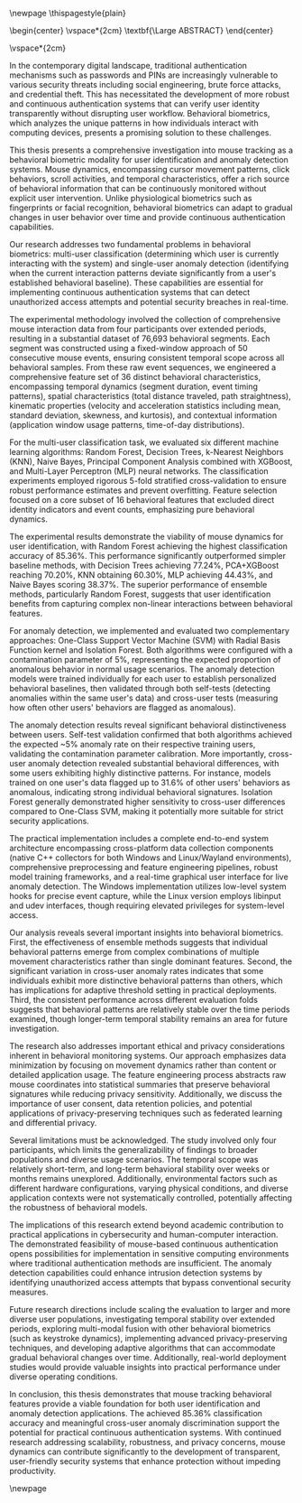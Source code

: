 \newpage
\thispagestyle{plain}

\begin{center}
\vspace*{2cm}
\textbf{\Large ABSTRACT}
\end{center}

\vspace*{2cm}

In the contemporary digital landscape, traditional authentication mechanisms such as passwords and PINs are increasingly vulnerable to various security threats including social engineering, brute force attacks, and credential theft. This has necessitated the development of more robust and continuous authentication systems that can verify user identity transparently without disrupting user workflow. Behavioral biometrics, which analyzes the unique patterns in how individuals interact with computing devices, presents a promising solution to these challenges.

This thesis presents a comprehensive investigation into mouse tracking as a behavioral biometric modality for user identification and anomaly detection systems. Mouse dynamics, encompassing cursor movement patterns, click behaviors, scroll activities, and temporal characteristics, offer a rich source of behavioral information that can be continuously monitored without explicit user intervention. Unlike physiological biometrics such as fingerprints or facial recognition, behavioral biometrics can adapt to gradual changes in user behavior over time and provide continuous authentication capabilities.

Our research addresses two fundamental problems in behavioral biometrics: multi-user classification (determining which user is currently interacting with the system) and single-user anomaly detection (identifying when the current interaction patterns deviate significantly from a user's established behavioral baseline). These capabilities are essential for implementing continuous authentication systems that can detect unauthorized access attempts and potential security breaches in real-time.

The experimental methodology involved the collection of comprehensive mouse interaction data from four participants over extended periods, resulting in a substantial dataset of 76,693 behavioral segments. Each segment was constructed using a fixed-window approach of 50 consecutive mouse events, ensuring consistent temporal scope across all behavioral samples. From these raw event sequences, we engineered a comprehensive feature set of 36 distinct behavioral characteristics, encompassing temporal dynamics (segment duration, event timing patterns), spatial characteristics (total distance traveled, path straightness), kinematic properties (velocity and acceleration statistics including mean, standard deviation, skewness, and kurtosis), and contextual information (application window usage patterns, time-of-day distributions).

For the multi-user classification task, we evaluated six different machine learning algorithms: Random Forest, Decision Trees, k-Nearest Neighbors (KNN), Naive Bayes, Principal Component Analysis combined with XGBoost, and Multi-Layer Perceptron (MLP) neural networks. The classification experiments employed rigorous 5-fold stratified cross-validation to ensure robust performance estimates and prevent overfitting. Feature selection focused on a core subset of 16 behavioral features that excluded direct identity indicators and event counts, emphasizing pure behavioral dynamics.

The experimental results demonstrate the viability of mouse dynamics for user identification, with Random Forest achieving the highest classification accuracy of 85.36%. This performance significantly outperformed simpler baseline methods, with Decision Trees achieving 77.24%, PCA+XGBoost reaching 70.20%, KNN obtaining 60.30%, MLP achieving 44.43%, and Naive Bayes scoring 38.37%. The superior performance of ensemble methods, particularly Random Forest, suggests that user identification benefits from capturing complex non-linear interactions between behavioral features.

For anomaly detection, we implemented and evaluated two complementary approaches: One-Class Support Vector Machine (SVM) with Radial Basis Function kernel and Isolation Forest. Both algorithms were configured with a contamination parameter of 5%, representing the expected proportion of anomalous behavior in normal usage scenarios. The anomaly detection models were trained individually for each user to establish personalized behavioral baselines, then validated through both self-tests (detecting anomalies within the same user's data) and cross-user tests (measuring how often other users' behaviors are flagged as anomalous).

The anomaly detection results reveal significant behavioral distinctiveness between users. Self-test validation confirmed that both algorithms achieved the expected ~5% anomaly rate on their respective training users, validating the contamination parameter calibration. More importantly, cross-user anomaly detection revealed substantial behavioral differences, with some users exhibiting highly distinctive patterns. For instance, models trained on one user's data flagged up to 31.6% of other users' behaviors as anomalous, indicating strong individual behavioral signatures. Isolation Forest generally demonstrated higher sensitivity to cross-user differences compared to One-Class SVM, making it potentially more suitable for strict security applications.

The practical implementation includes a complete end-to-end system architecture encompassing cross-platform data collection components (native C++ collectors for both Windows and Linux/Wayland environments), comprehensive preprocessing and feature engineering pipelines, robust model training frameworks, and a real-time graphical user interface for live anomaly detection. The Windows implementation utilizes low-level system hooks for precise event capture, while the Linux version employs libinput and udev interfaces, though requiring elevated privileges for system-level access.

Our analysis reveals several important insights into behavioral biometrics. First, the effectiveness of ensemble methods suggests that individual behavioral patterns emerge from complex combinations of multiple movement characteristics rather than single dominant features. Second, the significant variation in cross-user anomaly rates indicates that some individuals exhibit more distinctive behavioral patterns than others, which has implications for adaptive threshold setting in practical deployments. Third, the consistent performance across different evaluation folds suggests that behavioral patterns are relatively stable over the time periods examined, though longer-term temporal stability remains an area for future investigation.

The research also addresses important ethical and privacy considerations inherent in behavioral monitoring systems. Our approach emphasizes data minimization by focusing on movement dynamics rather than content or detailed application usage. The feature engineering process abstracts raw mouse coordinates into statistical summaries that preserve behavioral signatures while reducing privacy sensitivity. Additionally, we discuss the importance of user consent, data retention policies, and potential applications of privacy-preserving techniques such as federated learning and differential privacy.

Several limitations must be acknowledged. The study involved only four participants, which limits the generalizability of findings to broader populations and diverse usage scenarios. The temporal scope was relatively short-term, and long-term behavioral stability over weeks or months remains unexplored. Additionally, environmental factors such as different hardware configurations, varying physical conditions, and diverse application contexts were not systematically controlled, potentially affecting the robustness of behavioral models.

The implications of this research extend beyond academic contribution to practical applications in cybersecurity and human-computer interaction. The demonstrated feasibility of mouse-based continuous authentication opens possibilities for implementation in sensitive computing environments where traditional authentication methods are insufficient. The anomaly detection capabilities could enhance intrusion detection systems by identifying unauthorized access attempts that bypass conventional security measures.

Future research directions include scaling the evaluation to larger and more diverse user populations, investigating temporal stability over extended periods, exploring multi-modal fusion with other behavioral biometrics (such as keystroke dynamics), implementing advanced privacy-preserving techniques, and developing adaptive algorithms that can accommodate gradual behavioral changes over time. Additionally, real-world deployment studies would provide valuable insights into practical performance under diverse operating conditions.

In conclusion, this thesis demonstrates that mouse tracking behavioral features provide a viable foundation for both user identification and anomaly detection applications. The achieved 85.36% classification accuracy and meaningful cross-user anomaly discrimination support the potential for practical continuous authentication systems. With continued research addressing scalability, robustness, and privacy concerns, mouse dynamics can contribute significantly to the development of transparent, user-friendly security systems that enhance protection without impeding productivity.

\newpage
